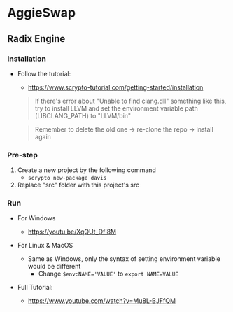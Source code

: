 # AggieSwap


## Radix Engine
### Installation
- Follow the tutorial:
    -  https://www.scrypto-tutorial.com/getting-started/installation
    > If there's error about "Unable to find clang.dll" something like this, try to install LLVM and set the environment variable path (LIBCLANG_PATH) to "LLVM/bin"


    > Remember to delete the old one -> re-clone the repo -> install again

### Pre-step
1. Create a new project by the following command
    - ```scrypto new-package davis```
2. Replace "src" folder with this project's src	

### Run
- For Windows
    - https://youtu.be/XqQUt_DfI8M


- For Linux & MacOS
    - Same as Windows, only the syntax of setting environment variable would be different
        - Change ```$env:NAME='VALUE'``` to ```export NAME=VALUE```


- Full Tutorial:
    - https://www.youtube.com/watch?v=Mu8L-BJFfQM
